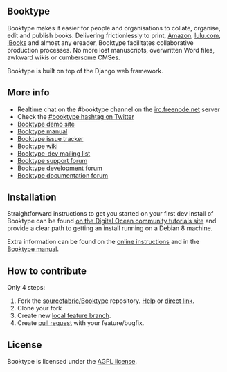 Booktype
--------

Booktype makes it easier for people and organisations to collate, organise, edit and publish books.
Delivering frictionlessly to print, [Amazon](http://amazon.com), [lulu.com](http://www.lulu.com/), [iBooks](http://www.apple.com/ibooks/) and almost any ereader, Booktype  facilitates collaborative production processes.
No more lost manuscripts, overwritten Word files, awkward wikis or cumbersome CMSes.

Booktype is built on top of the Django web framework.


More info
---------

- Realtime chat on the #booktype channel on the [irc.freenode.net](http://freenode.net/irc_servers.shtml) server
- Check the [#booktype hashtag on Twitter](https://twitter.com/search?q=%23booktype.)      
- [Booktype demo site](http://booktype-demo.sourcefabric.org/)
- [Booktype manual](http://sourcefabric.booktype.pro/booktype-20-for-authors-and-publishers/)
- [Booktype issue tracker](http://dev.sourcefabric.org/browse/BK)
- [Booktype wiki](https://wiki.sourcefabric.org/display/Booktype/Booktype)
- [Booktype-dev mailing list](https://groups.google.com/forum/#!forum/booktype-dev)
- [Booktype support forum](http://forum.sourcefabric.org/categories/booktype-support)
- [Booktype development forum](http://forum.sourcefabric.org/categories/booktype-development)
- [Booktype documentation forum](http://forum.sourcefabric.org/categories/booktype-documentation)


Installation
------------

Straightforward instructions to get you started on your first dev install of Booktype can be found [on the Digital Ocean community tutorials site](https://www.digitalocean.com/community/tutorials/how-to-publish-real-books-with-booktype-on-debian-8) and provide a clear path to getting an install running on a Debian 8 machine.

Extra information can be found on the [online instructions](http://sourcefabric.booktype.pro/booktype-20-for-authors-and-publishers/before-you-install/) and in the [Booktype manual](http://sourcefabric.booktype.pro/booktype-20-for-authors-and-publishers/).


How to contribute
-----------------

Only 4 steps:

1. Fork the [sourcefabric/Booktype](https://github.com/sourcefabric/Booktype/) repository.
   [Help](https://help.github.com/articles/fork-a-repo) or [direct link](https://github.com/sourcefabric/Booktype/fork).
2. Clone your fork
3. Create new [local feature branch](https://help.github.com/articles/creating-and-deleting-branches-within-your-repository/).
4. Create [pull request](https://help.github.com/articles/creating-a-pull-request) with your feature/bugfix.


License
-------

Booktype is licensed under the [AGPL license](LICENSE.txt).
